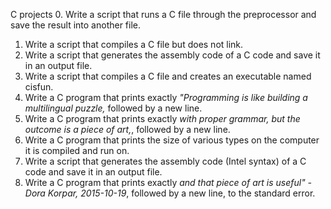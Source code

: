 C projects
0. Write a script that runs a C file through the preprocessor and save the result into another file.
1. Write a script that compiles a C file but does not link.
2. Write a script that generates the assembly code of a C code and save it in an output file. 
3. Write a script that compiles a C file and creates an executable named cisfun.
4. Write a C program that prints exactly _"Programming is like building a multilingual puzzle,_ followed by a new line.
5. Write a C program that prints exactly _with proper grammar, but the outcome is a piece of art,_, followed by a new line.
6. Write a C program that prints the size of various types on the computer it is compiled and run on.
7. Write a script that generates the assembly code (Intel syntax) of a C code and save it in an output file.
8. Write a C program that prints exactly _and that piece of art is useful" - Dora Korpar, 2015-10-19_, followed by a new line, to the standard error.
